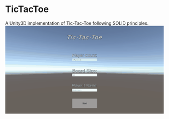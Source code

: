# TicTacToe
 A Unity3D implementation of Tic-Tac-Toe following SOLID principles.
![gif](tictactoe.gif)
